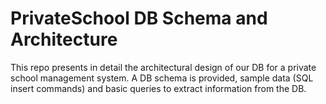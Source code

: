 #  PrivateSchool DB Schema and Architecture
This repo presents in detail the architectural design of our DB for a private school management system. A DB schema is provided,  sample data (SQL insert commands) and basic queries to extract information from the DB.
